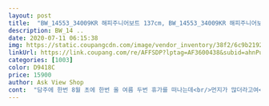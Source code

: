 ```yaml
---
layout: post 
title:  "BW_14553_34009KR 해피주니어보트 137cm, BW_14553_34009KR 해피주니어보트 137cm - 오렌지" 
description: BW_14 ..
date: 2020-07-11 06:15:38 
img: https://static.coupangcdn.com/image/vendor_inventory/38f2/6c9b2192ed256cf7736493f054230bc020dcf98a61b556edef1905b8ae40.jpg 
linkUrl: https://link.coupang.com/re/AFFSDP?lptag=AF3600438&subid=ahnPublicAsk&pageKey=23750650&itemId=92530099&vendorItemId=3161983309&traceid=V0-113-5e5d62cd6316d288 
categories: [1003] 
color: D9418C 
price: 15900 
author: Ask View Shop 
cont:  "담주에 한번 8월 초에 한번 올 여름 두번 휴가를 떠나는데<br/>먼지가 많더라고여<br/>목튜브 보행기 튜브는 잇는데 혹시라도 물이 차갑거나 하면<br/>물놀이장서 다른아이들이 넘나 잘노는걸 보곤 바로 검색!!<br/>물로 한번 헹구고 아가 태워봣어여<br/>바다에 놀러가서 태우려고요.<br/><br/>바람 넣는 기계로 짱짱하게 넣고 태워주면 재밋게 잘 탈꺼같아요<br/>아가가 들어가기 힘들꺼 같아서<br/>아직 5개월 아가 태우려고 구입햇어여<br/>오자마자 입으로 대충 바람 넣고  물티슈로 한번 닦앗는데<br/>왠욜  가격도 너무 작해 바로 주문했어요 결과는 대 만족이에요 3살5살아이 둘이 탈수도 있고 한명씩 끌어주기도 하고 도착하자마자 불량인지 확인하려고 바람을 넣었더니  그안에 물을 넣으니 욕조처럼 들어가서 눕고 점프하고 엄청 잘 논담니다  정말 후기 잘 안남기지만 꼭 이보트는 남겨야겠기에^^<br/>요번 휴가때 한번 쓰자는 심정으로 저렴한거 구입햇는데<br/>이 가격에ㅠㅠ 판매자님 감사합니다<br/>저렴한가격에 아기보트 잘샀네요<br/>크기도 크고 좋네요<br/>태워주려고여<br/>" 
---
```

